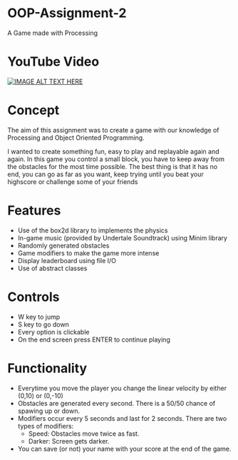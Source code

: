 # OOP-Assignment-2
A Game made with Processing

# YouTube Video

[![IMAGE ALT TEXT HERE](https://img.youtube.com/vi/3You19PxRSs/0.jpg)](https://youtu.be/3You19PxRSs)

# Concept

The aim of this assignment was to create a game with our knowledge of Processing and Object Oriented Programming.

I wanted to create something fun, easy to play and replayable again and again.
In this game you control a small block, you have to keep away from the obstacles for the most time possible.
The best thing is that it has no end, you can go as far as you want, keep trying until you beat your highscore or challenge some of your friends

# Features

* Use of the box2d library to implements the physics
* In-game music (provided by Undertale Soundtrack) using Minim library
* Randomly generated obstacles
* Game modifiers to make the game more intense
* Display leaderboard using file I/O
* Use of abstract classes

# Controls

* W key to jump
* S key to go down
* Every option is clickable
* On the end screen press ENTER to continue playing

# Functionality

* Everytime you move the player you change the linear velocity by either (0,10) or (0,-10)
* Obstacles are generated every second. There is a 50/50 chance of spawing up or down.
* Modifiers occur every 5 seconds and last for 2 seconds. There are two types of modifiers:
	* Speed: Obstacles move twice as fast.
	* Darker: Screen gets darker.
* You can save (or not) your name with your score at the end of the game.
